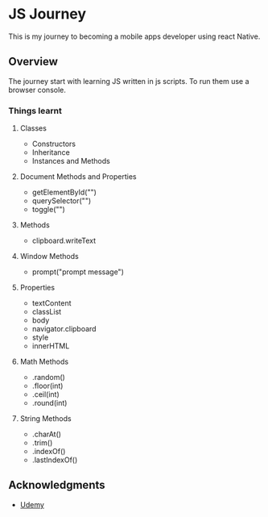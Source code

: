 # JS Journey

This is my journey to becoming a mobile apps developer using react Native.

## Overview

The journey start with learning JS written in js scripts.
To run them use a browser console.

### Things learnt

1) Classes
    - Constructors
    - Inheritance
    - Instances and Methods

2) Document Methods and Properties
    - getElementById("")
    - querySelector("")
    - toggle("")

3) Methods
    - clipboard.writeText

4) Window Methods
    - prompt("prompt message")

5) Properties
    - textContent
    - classList
    - body
    - navigator.clipboard
    - style
    - innerHTML

6) Math Methods
    - .random()
    - .floor(int)
    - .ceil(int)
    - .round(int)

7) String Methods
    - .charAt()
    - .trim()
    - .indexOf()
    - .lastIndexOf()

## Acknowledgments

- [Udemy](https://www.udemy.com/course-dashboard-redirect/?course_id=5968908)
